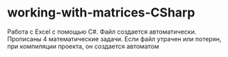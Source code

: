 # working-with-matrices-CSharp

Работа с Excel с помощью C#. Файл создается автоматически. Прописаны 4 математические задачи.
Если файл утрачен или потерян, при компиляции проекта, он создается автоматом
